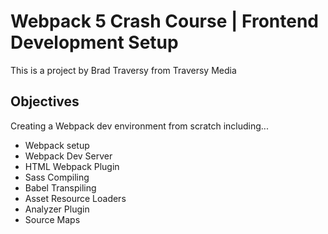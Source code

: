 # Webpack 5 Crash Course | Frontend Development Setup

This is a project by Brad Traversy from Traversy Media

## Objectives

Creating a Webpack dev environment from scratch including...

- Webpack setup
- Webpack Dev Server
- HTML Webpack Plugin
- Sass Compiling
- Babel Transpiling
- Asset Resource Loaders
- Analyzer Plugin
- Source Maps
